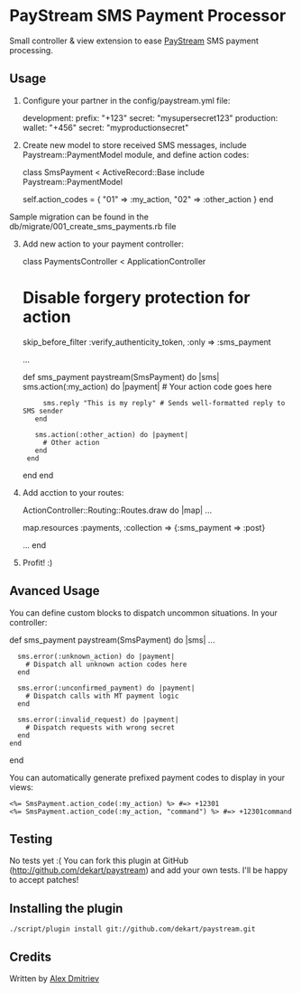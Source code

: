 PayStream SMS Payment Processor
===============================

Small controller & view extension to ease [PayStream](http://paystream.ru/)
SMS payment processing.

Usage
-----

1) Configure your partner in the config/paystream.yml file:

    development:
      prefix: "+123"
      secret: "mysupersecret123"
    production:
      wallet: "+456"
      secret: "myproductionsecret"

2) Create new model to store received SMS messages, include Paystream::PaymentModel module,
and define action codes:

    class SmsPayment < ActiveRecord::Base
      include Paystream::PaymentModel

      self.action_codes = {
        "01" => :my_action,
        "02" => :other_action
      }
    end

  Sample migration can be found in the db/migrate/001_create_sms_payments.rb file

3) Add new action to your payment controller:

    class PaymentsController < ApplicationController
      # Disable forgery protection for action
      skip_before_filter :verify_authenticity_token, :only => :sms_payment

      ...

      def sms_payment
        paystream(SmsPayment) do |sms|
          sms.action(:my_action) do |payment|
            # Your action code goes here

            sms.reply "This is my reply" # Sends well-formatted reply to SMS sender
          end

          sms.action(:other_action) do |payment|
            # Other action
          end
        end
      end
    end

4) Add acction to your routes:

    ActionController::Routing::Routes.draw do |map|
      ...

      map.resources :payments, :collection => {:sms_payment => :post}

      ...
    end

5) Profit! :)

Avanced Usage
-------------

You can define custom blocks to dispatch uncommon situations. In your controller:

  def sms_payment
    paystream(SmsPayment) do |sms|
      ...

      sms.error(:unknown_action) do |payment|
        # Dispatch all unknown action codes here
      end

      sms.error(:unconfirmed_payment) do |payment|
        # Dispatch calls with MT payment logic
      end

      sms.error(:invalid_request) do |payment|
        # Dispatch requests with wrong secret
      end
    end
  end

You can automatically generate prefixed payment codes to display in your views:

    <%= SmsPayment.action_code(:my_action) %> #=> +12301
    <%= SmsPayment.action_code(:my_action, "command") %> #=> +12301command

Testing
-------

No tests yet :( You can fork this plugin at GitHub (http://github.com/dekart/paystream)
and add your own tests. I'll be happy to accept patches!

Installing the plugin
------------------

    ./script/plugin install git://github.com/dekart/paystream.git

Credits
-------

Written by [Alex Dmitriev](http://railorz.ru)
